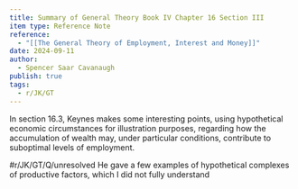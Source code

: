 ```yaml
---
title: Summary of General Theory Book IV Chapter 16 Section III
item type: Reference Note
reference:
  - "[[The General Theory of Employment, Interest and Money]]"
date: 2024-09-11
author:
  - Spencer Saar Cavanaugh
publish: true
tags:
  - r/JK/GT
---
```

In section 16.3, Keynes makes some interesting points, using hypothetical economic circumstances for illustration purposes, regarding how the accumulation of wealth may, under particular conditions, contribute to suboptimal levels of employment. 

#r/JK/GT/Q/unresolved  He gave a few examples of hypothetical complexes of productive factors, which I did not fully understand